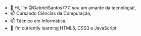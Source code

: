 - 👋 Hi, I’m @GabrielSantos777, sou um amante da tecnologia!,
- 📫 Cursando Ciências da Computação,
- 📫 Técnico em Informática,
- 🌱 I’m currently learning HTML5, CSS3 e JavaScript


<!---
GabrielSantos777/GabrielSantos777 is a ✨ special ✨ repository because its `README.md` (this file) appears on your GitHub profile.
You can click the Preview link to take a look at your changes.
--->
